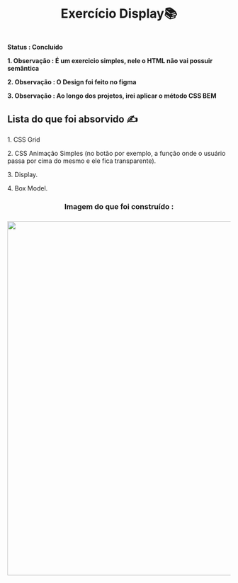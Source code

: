 <div align = center><h1>Exercício Display📚<h1></div>
<strong><p>Status : Concluído<p></strong>
<strong><p>1. Observação : É um exercicio simples, nele o HTML não vai possuir semântica <p></strong>
<strong><p>2. Observação : O Design foi feito no figma<p></strong>
<strong><p>3. Observação : Ao longo dos projetos, irei aplicar o método CSS BEM<p></strong>


<h2>Lista do que foi absorvido ✍️</h2>
<p>1. CSS Grid </p>
<p>2. CSS Animação Simples (no botão por exemplo, a função onde o usuário passa por cima do mesmo e ele fica transparente).</p>
<p>3. Display.</p>
<p>4. Box Model. </p>
  
<div align = center><h3>Imagem do que foi construído : <h3></div>
<div align="center">
<img src="https://user-images.githubusercontent.com/110197793/182977435-999d0f95-9cd4-4bfd-970e-96ed9bb1212d.png" width="800px" />
</div>

